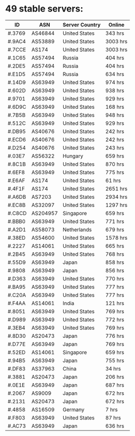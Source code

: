 # 49 stable servers:

| ID | ASN | Server Country | Online |
| ------ | ------ | ------ | ------ |
| #.3769 | AS46844 | United States | 343 hrs |
| #.9AC4 | AS53889 | United States | 3003 hrs |
| #.7CCE | AS174 | United States | 3003 hrs |
| #.1C65 | AS57494 | Russia | 404 hrs |
| #.2DE5 | AS57494 | Russia | 404 hrs |
| #.E1D5 | AS57494 | Russia | 634 hrs |
| #.14D9 | AS63949 | United States | 974 hrs |
| #.602D | AS63949 | United States | 938 hrs |
| #.9701 | AS63949 | United States | 929 hrs |
| #.6D9C | AS63949 | United States | 168 hrs |
| #.7B5B | AS63949 | United States | 948 hrs |
| #.512C | AS63949 | United States | 929 hrs |
| #.DB95 | AS40676 | United States | 242 hrs |
| #.ECD6 | AS40676 | United States | 242 hrs |
| #.D254 | AS40676 | United States | 243 hrs |
| #.03E7 | AS56322 | Hungary | 659 hrs |
| #.8C1B | AS63949 | United States | 870 hrs |
| #.6EF8 | AS63949 | United States | 775 hrs |
| #.E6AF | AS174 | United States | 61 hrs |
| #.4F1F | AS174 | United States | 2651 hrs |
| #.A6DB | AS7203 | United States | 2934 hrs |
| #.EC8B | AS32097 | United States | 1297 hrs |
| #.C8CD | AS204957 | Singapore | 659 hrs |
| #.BBB0 | AS63949 | United States | 771 hrs |
| #.A2D1 | AS58073 | Netherlands | 679 hrs |
| #.38ED | AS54600 | United States | 1578 hrs |
| #.2227 | AS14061 | United States | 665 hrs |
| #.2B45 | AS63949 | United States | 768 hrs |
| #.55D9 | AS63949 | Japan | 858 hrs |
| #.9808 | AS63949 | Japan | 856 hrs |
| #.D363 | AS63949 | United States | 770 hrs |
| #.BA95 | AS63949 | United States | 777 hrs |
| #.C20A | AS63949 | United States | 777 hrs |
| #.F4AA | AS14061 | India | 121 hrs |
| #.8051 | AS63949 | United States | 769 hrs |
| #.D989 | AS63949 | United States | 772 hrs |
| #.3EB4 | AS63949 | United States | 769 hrs |
| #.8D30 | AS20473 | Japan | 776 hrs |
| #.D77E | AS63949 | Japan | 769 hrs |
| #.52ED | AS14061 | Singapore | 659 hrs |
| #.94B5 | AS63949 | Japan | 755 hrs |
| #.DF83 | AS37963 | China | 34 hrs |
| #.3881 | AS20473 | Japan | 206 hrs |
| #.0E1E | AS63949 | Japan | 687 hrs |
| #.2067 | AS9009 | Japan | 672 hrs |
| #.2131 | AS20473 | Japan | 672 hrs |
| #.4858 | AS16509 | Germany | 7 hrs |
| #.F803 | AS63949 | United States | 87 hrs |
| #.AC73 | AS63949 | Japan | 636 hrs |

